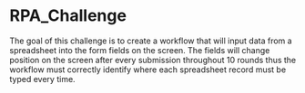 # RPA_Challenge
The goal of this challenge is to create a workflow that will input data from a spreadsheet into the form fields on the screen.
The fields will change position on the screen after every submission throughout 10 rounds thus the workflow must correctly identify where each spreadsheet record must be typed every time.
